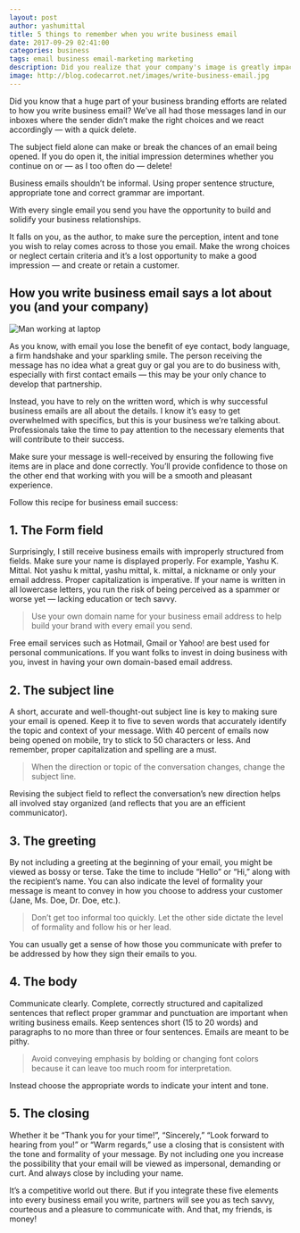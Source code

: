 ```yaml
---
layout: post
author: yashumittal
title: 5 things to remember when you write business email
date: 2017-09-29 02:41:00
categories: business
tags: email business email-marketing marketing
description: Did you realize that your company's image is greatly impacted by how you write business email? Consider the five elements that make up a recipe for success!
image: http://blog.codecarrot.net/images/write-business-email.jpg
---
```


Did you know that a huge part of your business branding efforts are related to how you write business email? We’ve all had those messages land in our inboxes where the sender didn’t make the right choices and we react accordingly — with a quick delete.

The subject field alone can make or break the chances of an email being opened. If you do open it, the initial impression determines whether you continue on or — as I too often do — delete!

Business emails shouldn’t be informal. Using proper sentence structure, appropriate tone and correct grammar are important.

<div class="callout">
With every single email you send you have the opportunity to build and solidify your business relationships.
</div>

It falls on you, as the author, to make sure the perception, intent and tone you wish to relay comes across to those you email. Make the wrong choices or neglect certain criteria and it’s a lost opportunity to make a good impression — and create or retain a customer.

## How you write business email says a lot about you (and your company)

![Man working at laptop](working-on-laptop.jpg)

As you know, with email you lose the benefit of eye contact, body language, a firm handshake and your sparkling smile. The person receiving the message has no idea what a great guy or gal you are to do business with, especially with first contact emails — this may be your only chance to develop that partnership.

Instead, you have to rely on the written word, which is why successful business emails are all about the details. I know it’s easy to get overwhelmed with specifics, but this is your business we’re talking about. Professionals take the time to pay attention to the necessary elements that will contribute to their success.

Make sure your message is well-received by ensuring the following five items are in place and done correctly. You’ll provide confidence to those on the other end that working with you will be a smooth and pleasant experience.

Follow this recipe for business email success:

## 1. The Form field

Surprisingly, I still receive business emails with improperly structured from fields. Make sure your name is displayed properly. For example, Yashu K. Mittal. Not yashu k mittal, yashu mittal, k. mittal, a nickname or only your email address. Proper capitalization is imperative. If your name is written in all lowercase letters, you run the risk of being perceived as a spammer or worse yet — lacking education or tech savvy.

<blockquote>
Use your own domain name for your business email address to help build your brand with every email you send.
</blockquote>

Free email services such as Hotmail, Gmail or Yahoo! are best used for personal communications. If you want folks to invest in doing business with you, invest in having your own domain-based email address.

## 2. The subject line

A short, accurate and well-thought-out subject line is key to making sure your email is opened. Keep it to five to seven words that accurately identify the topic and context of your message. With 40 percent of emails now being opened on mobile, try to stick to 50 characters or less. And remember, proper capitalization and spelling are a must.

<blockquote>
When the direction or topic of the conversation changes, change the subject line.
</blockquote>

Revising the subject field to reflect the conversation’s new direction helps all involved stay organized (and reflects that you are an efficient communicator).

## 3. The greeting

By not including a greeting at the beginning of your email, you might be viewed as bossy or terse. Take the time to include “Hello” or “Hi,” along with the recipient’s name. You can also indicate the level of formality your message is meant to convey in how you choose to address your customer (Jane, Ms. Doe, Dr. Doe, etc.).

<blockquote>
Don’t get too informal too quickly. Let the other side dictate the level of formality and follow his or her lead.
</blockquote>

You can usually get a sense of how those you communicate with prefer to be addressed by how they sign their emails to you.

## 4. The body

Communicate clearly. Complete, correctly structured and capitalized sentences that reflect proper grammar and punctuation are important when writing business emails. Keep sentences short (15 to 20 words) and paragraphs to no more than three or four sentences. Emails are meant to be pithy.

<blockquote>
Avoid conveying emphasis by bolding or changing font colors because it can leave too much room for interpretation.
</blockquote>

Instead choose the appropriate words to indicate your intent and tone.

## 5. The closing

Whether it be “Thank you for your time!”, “Sincerely,” “Look forward to hearing from you!” or “Warm regards,” use a closing that is consistent with the tone and formality of your message. By not including one you increase the possibility that your email will be viewed as impersonal, demanding or curt. And always close by including your name.

It’s a competitive world out there. But if you integrate these five elements into every business email you write, partners will see you as tech savvy, courteous and a pleasure to communicate with. And that, my friends, is money!
